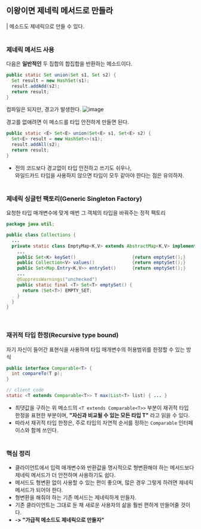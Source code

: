 ## 이왕이면 제네릭 메서드로 만들라
| 메소드도 제네릭으로 만들 수 있다.
<br><br>

### 제네릭 메서드 사용
다음은 **일반적인** 두 집합의 합집합을 반환하는 메소드이다.
```java
public static Set union(Set s1, Set s2) {
  Set result = new HashSet(s1);
  result.addAdd(s2);
  return result;
}
```

컴파일은 되지만, 경고가 발생한다.
![image](https://user-images.githubusercontent.com/57446639/153078814-e79a0765-26f3-4f32-909a-d855c2c10cda.png)

경고를 없애려면 이 메소드를 타입 안전하게 만들면 된다.
```java
public static <E> Set<E> union(Set<E> s1, Set<E> s2) {
  Set<E> result = new HashSet<>(s1);
  result.addAll(s2);
  return result;
}
```
* 전의 코드보다 경고없이 타입 안전하고 쓰기도 쉬우나,<br>
와일드카드 타입을 사용하지 않으면 타입이 모두 같아야 한다는 점은 유의하자.
<br><br>
  
### 제네릭 싱글턴 팩토리(Generic Singleton Factory)
요청한 타입 매개변수에 맞게 매번 그 객체의 타입을 바꿔주는 정적 팩토리
```java
package java.util;

public class Collections {
  ...
  private static class EmptyMap<K,V> extends AbstractMap<K,V> implements Serializable { 
    ...
    public Set<K> keySet()                     {return emptySet();}
    public Collection<V> values()              {return emptySet();}
    public Set<Map.Entry<K,V>> entrySet()      {return emptySet();}
    ...
    @SuppressWarnings("unchecked")
    public static final <T> Set<T> emptySet() {
      return (Set<T>) EMPTY_SET;
    }
  }
}
```
<br>

### 재귀적 타입 한정(Recursive type bound)
자기 자신이 들어간 표현식을 사용하여 타입 매개변수의 허용범위를 한정할 수 있는 방식
```java
public interface Comparable<T> {
  int compareTo(T p);
}

// client code
static <T extends Comparable<T>> T max(List<T> list) { ... }
```
* 최댓값을 구하는 위 메소드의 `<T extends Comparable<T>>` 부분이 재귀적 타입 한정을 표현한 부분이며, **"자신과 비교될 수 있는 모든 타입 T"** 라고 읽을 수 있다.
* 따라서 재귀적 타입 한정은, 주로 타입의 자연적 순서를 정하는 `Comparable` 인터페이스와 함께 쓰인다.
<br><br>

### 핵심 정리
* 클라이언트에서 입력 매개변수와 반환값을 명시적으로 형변환해야 하는 메서드보다 제네릭 메서드가 더 안전하며 사용하기도 쉽다.
* 메서드도 형변환 없이 사용할 수 있는 편이 좋으며, 많은 경우 그렇게 하려면 제네릭 메서드가 되어야 한다.
* 형변환을 해줘야 하는 기존 메서드는 제네릭하게 만들자.
* 기존 클라이언트는 그대로 둔 채 새로운 사용자의 삶을 훨씬 편하게 만들어줄 것이다.
* **-> "가급적 메소드도 제네릭으로 만들자"**
